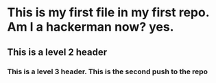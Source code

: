 # This is my first file in my first repo. Am I a hackerman now? yes.
## This is a level 2 header
### This is a level 3 header. This is the second push to the repo